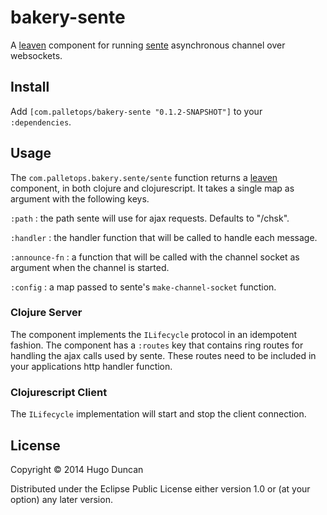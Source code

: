 # bakery-sente

A [leaven][leaven] component for running [sente][sente] asynchronous
channel over websockets.

## Install

Add `[com.palletops/bakery-sente "0.1.2-SNAPSHOT"]` to your
`:dependencies`.

## Usage

The `com.palletops.bakery.sente/sente` function returns a
[leaven][leaven] component, in both clojure and clojurescript.  It
takes a single map as argument with the following keys.

`:path`
: the path sente will use for ajax requests.  Defaults to "/chsk".

`:handler`
: the handler function that will be called to handle each message.

`:announce-fn`
: a function that will be called with the channel socket as argument
  when the channel is started.

`:config`
: a map passed to sente's `make-channel-socket` function.

### Clojure Server

The component implements the `ILifecycle` protocol in an idempotent
fashion.  The component has a `:routes` key that contains ring routes
for handling the ajax calls used by sente.  These routes need to be
included in your applications http handler function.

### Clojurescript Client

The `ILifecycle` implementation will start and stop the client
connection.

## License

Copyright © 2014 Hugo Duncan

Distributed under the Eclipse Public License either version 1.0 or (at
your option) any later version.

[sente]:https://github.com/ptaoussanis/sente "Sente asynchronous channels over websockets"
[leaven]:https://github.com/palletops/leaven "Leaven component library"
[ring]:https://github.com/ring-clojure/ring "Ring"
